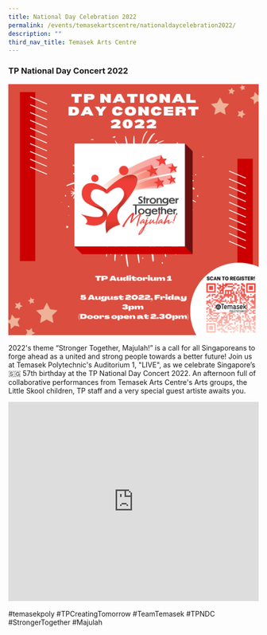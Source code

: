 ```yaml
---
title: National Day Celebration 2022
permalink: /events/temasekartscentre/nationaldaycelebration2022/
description: ""
third_nav_title: Temasek Arts Centre
---
```

### TP National Day Concert 2022

![NDC 2022](/images/Events/NDC22.png)

2022's theme “Stronger Together, Majulah!” is a call for all Singaporeans to forge ahead as a united and strong people towards a better future! Join us at Temasek Polytechnic's Auditorium 1, "LIVE", as we celebrate Singapore’s 🇸🇬 57th birthday at the TP National Day Concert 2022. An afternoon full of collaborative performances from Temasek Arts Centre's Arts groups, the Little Skool children, TP staff and a very special guest artiste awaits you. 

<iframe width="100%" height="400" src="https://www.youtube.com/embed/UqDruClkBag" title="YouTube video player" frameborder="0" allow="accelerometer; autoplay; clipboard-write; encrypted-media; gyroscope; picture-in-picture" allowfullscreen=""></iframe>

#temasekpoly #TPCreatingTomorrow&nbsp;#TeamTemasek&nbsp;#TPNDC #StrongerTogether #Majulah